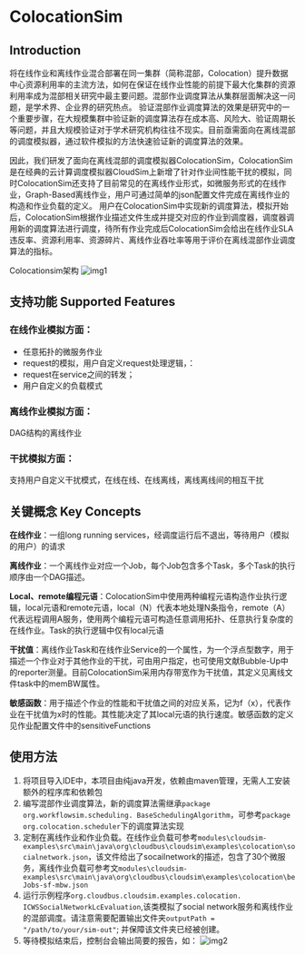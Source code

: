 # ColocationSim

## Introduction
将在线作业和离线作业混合部署在同一集群（简称混部，Colocation）提升数据中心资源利用率的主流方法，如何在保证在线作业性能的前提下最大化集群的资源利用率成为混部相关研究中最主要问题。混部作业调度算法从集群层面解决这一问题，是学术界、企业界的研究热点。
验证混部作业调度算法的效果是研究中的一个重要步骤，在大规模集群中验证新的调度算法存在成本高、风险大、验证周期长等问题，并且大规模验证对于学术研究机构往往不现实。目前亟需面向在离线混部的调度模拟器，通过软件模拟的方法快速验证新的调度算法的效果。

因此，我们研发了面向在离线混部的调度模拟器ColocationSim，ColocationSim是在经典的云计算调度模拟器CloudSim上新增了针对作业间性能干扰的模拟，同时ColocationSim还支持了目前常见的在离线作业形式，如微服务形式的在线作业，Graph-Based离线作业，用户可通过简单的json配置文件完成在离线作业的构造和作业负载的定义。
用户在ColocationSim中实现新的调度算法，模拟开始后，ColocationSim根据作业描述文件生成并提交对应的作业到调度器，调度器调用新的调度算法进行调度，待所有作业完成后ColocationSim会给出在线作业SLA违反率、资源利用率、资源碎片、离线作业吞吐率等用于评价在离线混部作业调度算法的指标。

Colocationsim架构
![img1](./img1.png "架构图")

## 支持功能 Supported Features

### 在线作业模拟方面：
- 任意拓扑的微服务作业
- request的模拟，用户自定义request处理逻辑，：
- request在service之间的转发；
- 用户自定义的负载模式

### 离线作业模拟方面：
DAG结构的离线作业


### 干扰模拟方面：
支持用户自定义干扰模式，在线在线、在线离线，离线离线间的相互干扰


## 关键概念 Key Concepts
**在线作业**：一组long running services，经调度运行后不退出，等待用户（模拟的用户）的请求

**离线作业**：一个离线作业对应一个Job，每个Job包含多个Task，多个Task的执行顺序由一个DAG描述。

**Local、remote编程元语**：ColocationSim中使用两种编程元语构造作业执行逻辑，local元语和remote元语，local（N）代表本地处理N条指令，remote（A）代表远程调用A服务，使用两个编程元语可构造任意调用拓扑、任意执行复杂度的在线作业。Task的执行逻辑中仅有local元语

**干扰值**：离线作业Task和在线作业Service的一个属性，为一个浮点型数字，用于描述一个作业对于其他作业的干扰，可由用户指定，也可使用文献Bubble-Up中的reporter测量。目前ColocationSim采用内存带宽作为干扰值，其定义见离线文件task中的memBW属性。

**敏感函数**：用于描述个作业的性能和干扰值之间的对应关系，记为f（x），代表作业在干扰值为x时的性能。其性能决定了其local元语的执行速度。敏感函数的定义见作业配置文件中的sensitiveFunctions

## 使用方法
1.	将项目导入IDE中，本项目由纯java开发，依赖由maven管理，无需人工安装额外的程序库和依赖包
2.	编写混部作业调度算法，新的调度算法需继承`package org.workflowsim.scheduling. BaseSchedulingAlgorithm`，可参考`package org.colocation.scheduler`下的调度算法实现
3.	定制在离线作业和作业负载。在线作业负载可参考`modules\cloudsim-examples\src\main\java\org\cloudbus\cloudsim\examples\colocation\socialnetwork.json`，该文件给出了socailnetwork的描述，包含了30个微服务，离线作业负载可参考文`modules\cloudsim-examples\src\main\java\org\cloudbus\cloudsim\examples\colocation\beJobs-sf-mbw.json`
4.	运行示例程序`org.cloudbus.cloudsim.examples.colocation. ICWSSocialNetworkLcEvaluation`,该类模拟了social network服务和离线作业的混部调度。请注意需要配置输出文件夹`outputPath = "/path/to/your/sim-out"`; 并保障该文件夹已经被创建。
5.	等待模拟结束后，控制台会输出简要的报告，如：
![img2](./img2.png "输出示例")
